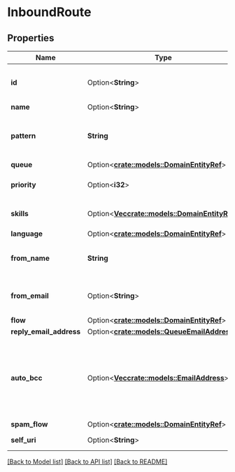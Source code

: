 # InboundRoute

## Properties

Name | Type | Description | Notes
------------ | ------------- | ------------- | -------------
**id** | Option<**String**> | The globally unique identifier for the object. | [optional][readonly]
**name** | Option<**String**> |  | [optional]
**pattern** | **String** | The search pattern that the mailbox name should match. | 
**queue** | Option<[**crate::models::DomainEntityRef**](DomainEntityRef.md)> |  | [optional]
**priority** | Option<**i32**> | The priority to use for routing. | [optional]
**skills** | Option<[**Vec<crate::models::DomainEntityRef>**](DomainEntityRef.md)> | The skills to use for routing. | [optional]
**language** | Option<[**crate::models::DomainEntityRef**](DomainEntityRef.md)> |  | [optional]
**from_name** | **String** | The sender name to use for outgoing replies. | 
**from_email** | Option<**String**> | The sender email to use for outgoing replies. | [optional]
**flow** | Option<[**crate::models::DomainEntityRef**](DomainEntityRef.md)> |  | [optional]
**reply_email_address** | Option<[**crate::models::QueueEmailAddress**](QueueEmailAddress.md)> |  | [optional]
**auto_bcc** | Option<[**Vec<crate::models::EmailAddress>**](EmailAddress.md)> | The recipients that should be  automatically blind copied on outbound emails associated with this InboundRoute. | [optional]
**spam_flow** | Option<[**crate::models::DomainEntityRef**](DomainEntityRef.md)> |  | [optional]
**self_uri** | Option<**String**> | The URI for this object | [optional][readonly]

[[Back to Model list]](../README.md#documentation-for-models) [[Back to API list]](../README.md#documentation-for-api-endpoints) [[Back to README]](../README.md)


